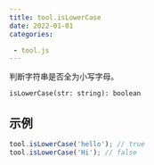 ```yaml
---
title: tool.isLowerCase
date: 2022-01-01
categories:

 - tool.js
---
```


判断字符串是否全为小写字母。

`isLowerCase(str: string): boolean`

## 示例

```js
tool.isLowerCase('hello'); // true
tool.isLowerCase('Hi'); // false
```

